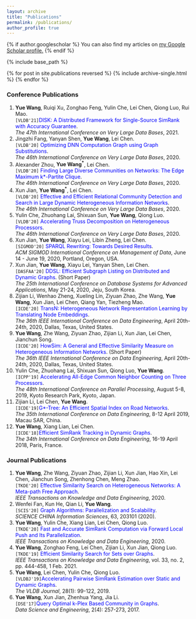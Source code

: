 ```yaml
---
layout: archive
title: "Publications"
permalink: /publications/
author_profile: true
---
```


{% if author.googlescholar %}
  You can also find my articles on <u><a href="{{author.googlescholar}}">my Google Scholar profile</a>.</u>
{% endif %}

{% include base_path %}

{% for post in site.publications reversed %}
  {% include archive-single.html %}
{% endfor %}
### Conference Publications
1. **Yue Wang**, Ruiqi Xu, Zonghao Feng, Yulin Che, Lei Chen, Qiong Luo, Rui Mao. <br/>
`[VLDB'21]`<font color="blue">DISK: A Distributed Framework for Single-Source SimRank with Accuracy Guarantee</font>. <br/>
_The 47th International Conference on Very Large Data Bases_, 2021.
1. Jingzhi Fang, Yanyan Shen, **Yue Wang**, Lei Chen. <br/>
`[VLDB'20]`<font color="blue"> Optimizing DNN Computation Graph using Graph Substitutions</font>. <br/>
_The 46th International Conference on Very Large Data Bases_, 2020.
1. Alexander Zhou, **Yue Wang<sup>*</sup>**, Lei Chen. <br/>
`[VLDB'20]`<font color="blue"> Finding Large Diverse Communities on Networks: The Edge Maximum k*-Partite Clique</font>. <br/>
_The 46th International Conference on Very Large Data Bases_, 2020.
1. Xun Jian, **Yue Wang<sup>*</sup>**, Lei Chen. <br/>
`[VLDB'20]` <font color="blue"> Effective and Efficient Relational Community Detection and Search in Large Dynamic Heterogeneous Information Networks</font>.<br/>
_The 46th International Conference on Very Large Data Bases_, 2020.
1. Yulin Che, Zhuohang Lai, Shixuan Sun, **Yue Wang**, Qiong Luo. <br/>
`[VLDB'20]` <font color="blue"> Accelerating Truss Decomposition on Heterogeneous Processors</font>. <br/>
_The 46th International Conference on Very Large Data Bases_, 2020.
1. Xun Jian, **Yue Wang**, Xiayu Lei, Libin Zheng, Lei Chen. <br/>
`[SIGMOD'20]`<font color="blue"> SPARQL Rewriting: Towards Desired Results</font>. <br/>
_ACM SIGMOD International Conference on Management of Data_, June 14 - June 19, 2020, Portland, Oregon, USA.
1. Xun Jian, **Yue Wang**, Xiayu Lei, Yanyan Shen, Lei Chen. <br/>
`[DASFAA'20]`<font color="blue"> DDSL: Efficient Subgraph Listing on Distributed and Dynamic Graphs</font>. (Short Paper) <br/>
_The 25th International Conference on Database Systems for Advanced Applications_, May 21-24, 2020, Jeju, South Korea.
1. Zijian Li, Wenhao Zheng, Xueling Lin, Ziyuan Zhao, Zhe Wang, **Yue Wang**, Xun Jian, Lei Chen, Qiang Yan, Tiezheng Mao.<br/>
`[ICDE'20]` <font color="blue">TransN: Heterogeneous Network Representation Learning by Translating Node Embeddings</font>. <br/>
_The 36th IEEE International Conference on Data Engineering_, April 20th-24th, 2020, Dallas, Texas, United States.
1. **Yue Wang**, Zhe Wang, Ziyuan Zhao, Zijian Li,  Xun Jian,  Lei Chen,  Jianchun Song.<br/>
`[ICDE'20]` <font color="blue">HowSim: A General and Effective Similarity Measure on Heterogeneous Information Networks</font>. (Short Paper)<br/>
_The 36th IEEE International Conference on Data Engineering_, April 20th-24th, 2020, Dallas, Texas, United States.
1.  Yulin Che, Zhuohang Lai, Shixuan Sun, Qiong Luo, **Yue Wang**.<br/>
`[ICPP'19]` <font color="blue">Accelerating All-Edge Common Neighbor Counting on Three Processors</font>.<br/>
_The 48th International Conference on Parallel Processing_, August 5-8, 2019, Kyoto Research Park, Kyoto, Japan.
1.  Zijian Li, Lei Chen, **Yue Wang**.<br/>
`[ICDE'19]`<font color="blue">G*-Tree: An Efficient Spatial Index on Road Networks</font>.<br/>
_The 35th International Conference on Data Engineering_, 8-12 April 2019, Macau SAR, China.
1.  **Yue Wang**, Xiang Lian, Lei Chen.<br/>
`[ICDE'18]`<font color="blue">Efficient SimRank Tracking in Dynamic Graphs</font>.  <br/>
_The 34th International Conference on Data Engineering_, 16-19  April 2018, Paris, France.

### Journal Publications
1. **Yue Wang**, Zhe Wang, Ziyuan Zhao, Zijian Li, Xun Jian, Hao Xin, Lei Chen, Jianchun Song, Zhenhong Chen, Meng Zhao.<br/>
`[TKDE'20]` <font color="blue">Effective Similarity Search on Heterogeneous Networks: A Meta-path Free Approach</font>.<br/>
_IEEE Transactions on Knowledge and Data Engineering_, 2020.
1. Wenfei Fan, Kun He, Qian Li, **Yue Wang**.
<br/>`[SCIS'20]` <font color="blue">Graph Algorithms: Parallelization and Scalability</font>.<br/>
_SCIENCE CHINA Information Sciences_, 63, 203101 (2020).
1. **Yue Wang**, Yulin Che, Xiang Lian, Lei Chen, Qiong Luo.
<br/>`[TKDE'20]` <font color="blue">Fast and Accurate SimRank Computation via Forward Local Push and Its Parallelization</font>.<br/>
_IEEE Transactions on Knowledge and Data Engineering_, 2020.
1. **Yue Wang**, Zonghao Feng, Lei Chen, Zijian Li, Xun Jian, Qiong Luo.
<br/>`[TKDE'19]` <font color="blue">Efficient Similarity Search for Sets over Graphs</font>.<br/>
_IEEE Transactions on Knowledge and Data Engineering_, vol. 33, no. 2, pp. 444-458, 1 Feb. 2021.
1.  **Yue Wang**, Lei Chen, Yulin Che, Qiong Luo.<br/>
`[VLDBJ'19]`<font color="blue">Accelerating Pairwise SimRank Estimation over Static and Dynamic Graphs</font>. <br/>
_The VLDB Journal_, 28(1): 99-122, 2019. 
1.  **Yue Wang**, Xun Jian, Zhenhua Yang, Jia Li.<br/>
`[DSE'17]`<font color="blue">Query Optimal k-Plex Based Community in Graphs</font>.<br/>
_Data Science and Engineering_, 2(4): 257-273, 2017.
